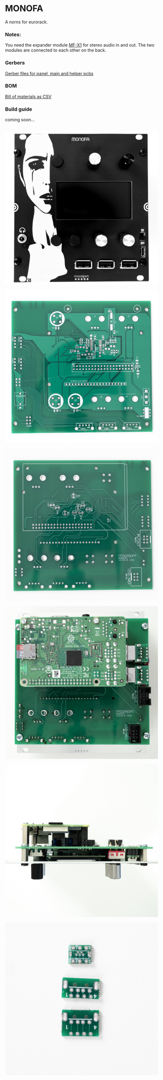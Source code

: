 # MONOFA

A norns for eurorack.

### Notes:

You need the expander module [MF-X1](../MF-X1/) for stereo audio in and out. The two modules are connected to each other on the back.

<h3>Gerbers</h3>

[Gerber files for panel, main and helper pcbs](Gerber/)
<br />

<h3>BOM</h3>

[Bill of materials as CSV](BOM_monofa_v1.0_revE.csv)
<br />

<h3>Build guide</h3>

coming soon...
<br /><br />

![maasijam monofa](Images/monofa_maasijam-00364.jpg)

![maasijam monofa](Images/monofa_maasijam-00362.jpg)

![maasijam monofa](Images/monofa_maasijam-00363.jpg)

![maasijam monofa](Images/monofa_maasijam-00365.jpg)

![maasijam monofa](Images/monofa_maasijam-00366.jpg)

![maasijam monofa](Images/monofa_maasijam-00367.jpg)
